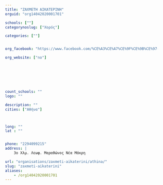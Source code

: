 ```yaml
---
title: "ΖΑΧΜΕΤΗ ΑΙΚΑΤΕΡΙΝΗ"
orguid: "org14042020001701"

schools: [""]
categorynoslug: ["Χορός"]

categories: [""]


org_facebook: "https://www.facebook.com/%CE%A3%CE%A7%CE%9F%CE%9B%CE%97-%CE%A7%CE%9F%CE%A1%CE%9F%CE%A5-%CE%9A%CE%91%CE%A4%CE%95%CE%A1%CE%99%CE%9D%CE%91-%CE%96%CE%91%CE%A7%CE%9C%CE%95%CE%A4%CE%97-121853617853996/"

org_website: ["no"]







count_schools: ""
logo: ""

description: ""
cities: ["Αθήνα"]



long: ""
lat : ""


phone: "2294099215"
address: |
    3ο Χλμ. Λεωφ. Μαραθώνος Νέα Μάκρη

url: "organisations/zaxmeti-aikaterini/athina/"
slug: "zaxmeti-aikaterini"
aliases:
    - /org14042020001701
---
```



